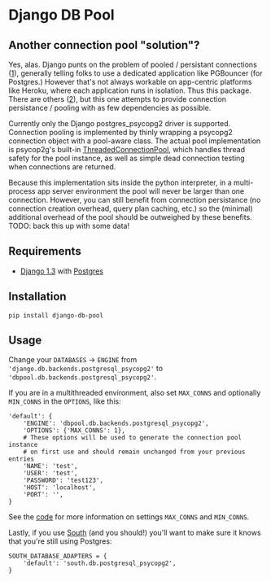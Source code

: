 Django DB Pool
=============

Another connection pool "solution"?
-----------------------------------

Yes, alas.  Django punts on the problem of pooled / persistant connections ([1][1]), generally telling folks to use a dedicated application like PGBouncer (for Postgres.)  However that's not always workable on app-centric platforms like Heroku, where each application runs in isolation.  Thus this package.  There are others ([2][2]), but this one attempts to provide connection persistance / pooling with as few dependencies as possible.

Currently only the Django postgres_psycopg2 driver is supported.  Connection pooling is implemented by thinly wrapping a psycopg2 connection object with a pool-aware class.  The actual pool implementation is psycop2g's built-in [ThreadedConnectionPool](http://initd.org/psycopg/docs/pool.html), which handles thread safety for the pool instance, as well as simple dead connection testing when connections are returned. 

Because this implementation sits inside the python interpreter, in a multi-process app server environment the pool will never be larger than one connection.  However, you can still benefit from connection persistance (no connection creation overhead, query plan caching, etc.) so the (minimal) additional overhead of the pool should be outweighed by these benefits. TODO: back this up with some data!


Requirements
------------

* [Django 1.3](https://www.djangoproject.com/download/) with [Postgres](http://www.postgresql.org/)


Installation
------------

    pip install django-db-pool


Usage
-----

Change your `DATABASES` -> `ENGINE` from `'django.db.backends.postgresql_psycopg2'` to 
`'dbpool.db.backends.postgresql_psycopg2'`.

If you are in a multithreaded environment, also set `MAX_CONNS` and optionally `MIN_CONNS` in the `OPTIONS`, 
like this:

    'default': {
        'ENGINE': 'dbpool.db.backends.postgresql_psycopg2',          
        'OPTIONS': {'MAX_CONNS': 1},
        # These options will be used to generate the connection pool instance
        # on first use and should remain unchanged from your previous entries
        'NAME': 'test',
        'USER': 'test',
        'PASSWORD': 'test123',
        'HOST': 'localhost',
        'PORT': '',
    }

See the [code][base] for more information on settings `MAX_CONNS` and `MIN_CONNS`.

Lastly, if you use [South](http://south.aeracode.org/) (and you should!) you'll want to make sure it knows that you're still using Postgres:

    SOUTH_DATABASE_ADAPTERS = {
        'default': 'south.db.postgresql_psycopg2',
    }

[1]: https://groups.google.com/d/topic/django-users/m1jeE4Cxr9A/discussion
[2]: https://github.com/jinzo/django-dbpool-backend
[base]: https://github.com/gmcguire/django-db-pool/blob/master/dbpool/db/backends/postgresql_psycopg2/base.py#L48-61


